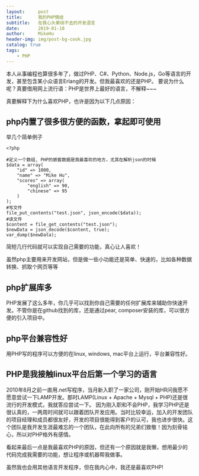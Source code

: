 ```yaml
---
layout:     post
title:      我的PHP情结
subtitle:   在我心头萦绕不去的开发语言
date:       2019-01-10
author:     MikeHu
header-img: img/post-bg-cook.jpg
catalog: true
tags:
    - PHP
---
```


本人从事编程也算很多年了，做过PHP、C#、Python、Node.js，Go等语言的开发，甚至包含某小众语言Erlang的开发。但我最喜欢的还是PHP。 要说为什么呢？真要借用网上流行语：PHP是世界上最好的语言，不解释~~~ 

真要解释下为什么喜欢PHP，也许是因为以下几点原因：

## php内置了很多很方便的函数，拿起即可使用

举几个简单例子
```
<?php

#定义一个数组, PHP的嵌套数据是我最喜欢的地方，尤其在解析json的时候
$data = array(
    "id" => 1000,
    "name" => "Mike Hu",
    "scores" => array(
        "english" => 90,
        "chinese" => 95
    )
);
#写文件
file_put_contents("test.json", json_encode($data));
#读文件
$content = file_get_contents("test.json");
$newData = json_decode($content, true);
var_dump($newData);

```
简短几行代码就可以实现自己需要的功能，真心让人喜欢！

虽然php主要用来开发网站，但是做一些小功能还是简单、快速的，比如各种数据转换、抓取个网页等等

## php扩展库多

PHP发展了这么多年，你几乎可以找到你自己需要的任何扩展库来辅助你快速开发。不管你是在github找到的库，还是通过pear, composer安装的库，可以很方便的引入项目中。

## php平台兼容性好

用PHP写的程序可以方便的在linux, windows, mac平台上运行，平台兼容性好。

## PHP是我接触linux平台后第一个学习的语言

2010年8月之前一直用.net写程序，当月新入职了一家公司，刚开始HR问我愿不愿意尝试一下LAMP开发。那时LAMP(Linux + Apache + Mysql + PHP)还是很流行的开发模式，我就答应尝试一下。 因为刚入职和不会PHP，我学习PHP还是很认真的，一两周时间就可以跟着团队开发应用。当时比较幸运，加入的开发团队的项目经理和成员都很友好，开发的项目很能得到客户的认可，我也进步很快。这个团队是我开发生涯最难忘的一个团队，在此向所有的兄弟们致敬！因为刻骨铭心，所以对PHP格外有感情。

看起来最后一点是我最喜欢PHP的原因，但还有一个原因就是我懒，想用最少的代码完成我需要的功能，想让程序或机器帮我做事。

虽然我也会用其他语言开发程序，但在我内心中，我还是最喜欢PHP!
 

